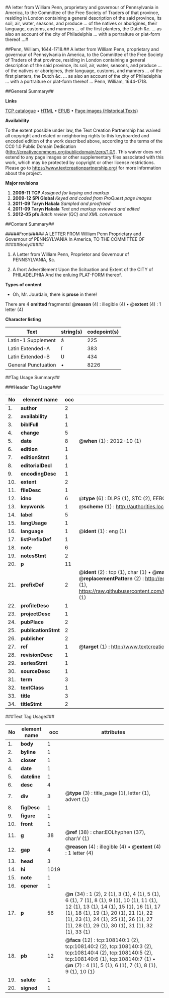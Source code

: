 #A letter from William Penn, proprietary and governour of Pennsylvania in America, to the Committee of the Free Society of Traders of that province, residing in London containing a general description of the said province, its soil, air, water, seasons, and produce ... of the natives or aborigines, their language, customs, and manners ... of the first planters, the Dutch &c. ... as also an account of the city of Philadelphia ... with a portraiture or plat-form thereof ...#

##Penn, William, 1644-1718.##
A letter from William Penn, proprietary and governour of Pennsylvania in America, to the Committee of the Free Society of Traders of that province, residing in London containing a general description of the said province, its soil, air, water, seasons, and produce ... of the natives or aborigines, their language, customs, and manners ... of the first planters, the Dutch &c. ... as also an account of the city of Philadelphia ... with a portraiture or plat-form thereof ...
Penn, William, 1644-1718.

##General Summary##

**Links**

[TCP catalogue](http://www.ota.ox.ac.uk/tcp/)  • 
[HTML](http://tei.it.ox.ac.uk/tcp/Texts-HTML/free/A54/A54174.html)  • 
[EPUB](http://tei.it.ox.ac.uk/tcp/Texts-EPUB/free/A54/A54174.epub) • 
[Page images (Historical Texts)](https://historicaltexts.jisc.ac.uk/eebo-18671205e)

**Availability**

To the extent possible under law, the Text Creation Partnership has waived all copyright and related or neighboring rights to this keyboarded and encoded edition of the work described above, according to the terms of the CC0 1.0 Public Domain Dedication (http://creativecommons.org/publicdomain/zero/1.0/). This waiver does not extend to any page images or other supplementary files associated with this work, which may be protected by copyright or other license restrictions. Please go to https://www.textcreationpartnership.org/ for more information about the project.

**Major revisions**

1. __2009-11__ __TCP__ *Assigned for keying and markup*
1. __2009-12__ __SPi Global__ *Keyed and coded from ProQuest page images*
1. __2011-09__ __Taryn Hakala__ *Sampled and proofread*
1. __2011-09__ __Taryn Hakala__ *Text and markup reviewed and edited*
1. __2012-05__ __pfs__ *Batch review (QC) and XML conversion*

##Content Summary##

#####Front#####
A LETTER FROM William Penn Proprietary and Governour of PENNSYLVANIA In America, TO THE COMMITTEE OF
#####Body#####

1. A Letter from William Penn, Proprietor and Governour of PENNSYLVANIA, &c.

1. A ſhort Advertiſement Upon the Scituation and Extent of the CITY of PHILADELPHIA And the enſuing PLAT-FORM thereof.

**Types of content**

  * Oh, Mr. Jourdain, there is **prose** in there!

There are 4 **omitted** fragments! 
 @__reason__ (4) : illegible (4)  •  @__extent__ (4) : 1 letter (4)

**Character listing**


|Text|string(s)|codepoint(s)|
|---|---|---|
|Latin-1 Supplement|á|225|
|Latin Extended-A|ſ|383|
|Latin Extended-B|Ʋ|434|
|General Punctuation|•|8226|

##Tag Usage Summary##

###Header Tag Usage###

|No|element name|occ|attributes|
|---|---|---|---|
|1.|__author__|2||
|2.|__availability__|1||
|3.|__biblFull__|1||
|4.|__change__|5||
|5.|__date__|8| @__when__ (1) : 2012-10 (1)|
|6.|__edition__|1||
|7.|__editionStmt__|1||
|8.|__editorialDecl__|1||
|9.|__encodingDesc__|1||
|10.|__extent__|2||
|11.|__fileDesc__|1||
|12.|__idno__|6| @__type__ (6) : DLPS (1), STC (2), EEBO-CITATION (1), OCLC (1), VID (1)|
|13.|__keywords__|1| @__scheme__ (1) : http://authorities.loc.gov/ (1)|
|14.|__label__|5||
|15.|__langUsage__|1||
|16.|__language__|1| @__ident__ (1) : eng (1)|
|17.|__listPrefixDef__|1||
|18.|__note__|6||
|19.|__notesStmt__|2||
|20.|__p__|11||
|21.|__prefixDef__|2| @__ident__ (2) : tcp (1), char (1)  •  @__matchPattern__ (2) : ([0-9\-]+):([0-9IVX]+) (1), (.+) (1)  •  @__replacementPattern__ (2) : http://eebo.chadwyck.com/downloadtiff?vid=$1&page=$2 (1), https://raw.githubusercontent.com/textcreationpartnership/Texts/master/tcpchars.xml#$1 (1)|
|22.|__profileDesc__|1||
|23.|__projectDesc__|1||
|24.|__pubPlace__|2||
|25.|__publicationStmt__|2||
|26.|__publisher__|2||
|27.|__ref__|1| @__target__ (1) : http://www.textcreationpartnership.org/docs/. (1)|
|28.|__revisionDesc__|1||
|29.|__seriesStmt__|1||
|30.|__sourceDesc__|1||
|31.|__term__|3||
|32.|__textClass__|1||
|33.|__title__|3||
|34.|__titleStmt__|2||


###Text Tag Usage###

|No|element name|occ|attributes|
|---|---|---|---|
|1.|__body__|1||
|2.|__byline__|1||
|3.|__closer__|1||
|4.|__date__|1||
|5.|__dateline__|1||
|6.|__desc__|4||
|7.|__div__|3| @__type__ (3) : title_page (1), letter (1), advert (1)|
|8.|__figDesc__|1||
|9.|__figure__|1||
|10.|__front__|1||
|11.|__g__|38| @__ref__ (38) : char:EOLhyphen (37), char:V (1)|
|12.|__gap__|4| @__reason__ (4) : illegible (4)  •  @__extent__ (4) : 1 letter (4)|
|13.|__head__|3||
|14.|__hi__|1019||
|15.|__note__|1||
|16.|__opener__|1||
|17.|__p__|56| @__n__ (34) : 1 (2), 2 (1), 3 (1), 4 (1), 5 (1), 6 (1), 7 (1), 8 (1), 9 (1), 10 (1), 11 (1), 12 (1), 13 (1), 14 (1), 15 (1), 16 (1), 17 (1), 18 (1), 19 (1), 20 (1), 21 (1), 22 (1), 23 (1), 24 (1), 25 (1), 26 (1), 27 (1), 28 (1), 29 (1), 30 (1), 31 (1), 32 (1), 33 (1)|
|18.|__pb__|12| @__facs__ (12) : tcp:108140:1 (2), tcp:108140:2 (2), tcp:108140:3 (2), tcp:108140:4 (2), tcp:108140:5 (2), tcp:108140:6 (1), tcp:108140:7 (1)  •  @__n__ (7) : 4 (1), 5 (1), 6 (1), 7 (1), 8 (1), 9 (1), 10 (1)|
|19.|__salute__|1||
|20.|__signed__|1||
